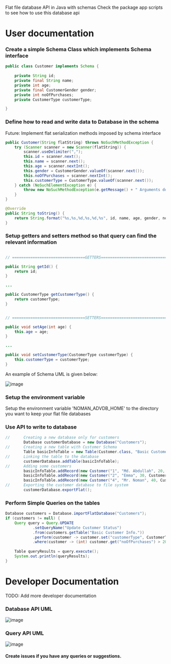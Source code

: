 Flat file database API in Java with schemas
Check the package app scripts to see how to use this database api

# User documentation

### Create a simple Schema Class which implements Schema interface

```java
public class Customer implements Schema {
	
	private String id;
	private final String name;
	private int age;
	private final CustomerGender gender;
	private int noOfPurchases;
	private CustomerType customerType;

}

```
### Define how to read and write data to Database in the schema
Future: Implement flat serialization methods imposed by schema interface

```java
public Customer(String flatString) throws NoSuchMethodException {
    try (Scanner scanner = new Scanner(flatString)) {
        scanner.useDelimiter(",");
        this.id = scanner.next();
        this.name = scanner.next();
        this.age = scanner.nextInt();
        this.gender = CustomerGender.valueOf(scanner.next());
        this.noOfPurchases = scanner.nextInt();
        this.customerType = CustomerType.valueOf(scanner.next());
    } catch (NoSuchElementException e) {
        throw new NoSuchMethodException(e.getMessage() + " Arguments does not match correct format to instantiate an object of Customer class");
    }
}

@Override
public String toString() {
    return String.format("%s,%s,%d,%s,%d,%s", id, name, age, gender, noOfPurchases, customerType);
}

```

### Setup getters and setters method so that query can find the relevant information
```java

// ================================GETTERS==================================== //

public String getId() {
    return id;
}

...

public CustomerType getCustomerType() {
    return customerType;
}


// ================================SETTERS==================================== //

public void setAge(int age) {
    this.age = age;
}

...

public void setCustomerType(CustomerType customerType) {
    this.customerType = customerType;
}
```

An example of Schema UML is given below:

![image](https://user-images.githubusercontent.com/31593633/116812283-d3ea4f80-ab6f-11eb-8524-da4983d7741a.png)


### Setup the environment variable
Setup the environment variable 'NOMAN_ADVDB_HOME' to the directory you want to keep your flat file databases

### Use API to write to database

```java
//		Creating a new database only for customers
		Database customerDatabase = new Database("Customers");
//		Creating a new table with Customer Schema
		Table basicInfoTable = new Table(Customer.class, "Basic Customer Info.");
//		Linking the table to the database
		customerDatabase.addTable(basicInfoTable);
//		Adding some customers
		basicInfoTable.addRecord(new Customer("1", "Md. Abdullah", 20, CustomerGender.MALE, 0, CustomerType.RARE));
		basicInfoTable.addRecord(new Customer("2", "Emma", 30, CustomerGender.FEMALE, 10, CustomerType.MODERATE));
		basicInfoTable.addRecord(new Customer("4", "Mr. Noman", 40, CustomerGender.MALE, 25, CustomerType.MODERATE));
//		Exporting the customer database to file system
		customerDatabase.exportFlat();
```

### Perform Simple Queries on the tables

```java
Database customers = Database.importFlatDatabase("Customers");
if (customers != null) {
    Query query = Query.UPDATE
            .setQueryName("Update Customer Status")
            .from(customers.getTable("Basic Customer Info."))
            .perform(customer -> customer.set("customerType", CustomerType.FREQUENT))
            .where(customer -> (int) customer.get("noOfPurchases") > 20);
    
    Table queryResults = query.execute();
    System.out.println(queryResults);
}
```
# Developer Documentation

TODO: Add more developer documentation

### Database API UML
![image](https://user-images.githubusercontent.com/31593633/116812150-0c3d5e00-ab6f-11eb-8f46-d43d9ad20456.png)

### Query API UML
![image](https://user-images.githubusercontent.com/31593633/116812134-fa5bbb00-ab6e-11eb-8456-caae075dfb7a.png)



#### Create issues if you have any queries or suggestions.
